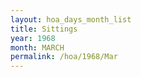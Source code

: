 ```yaml
---
layout: hoa_days_month_list
title: Sittings
year: 1968
month: MARCH
permalink: /hoa/1968/Mar
---
```

